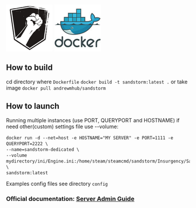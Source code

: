 ![](https://github.com/AndrewMarchukov/insurgency-sandstorm-server-dockerize/blob/master/sandstorm-logo.png)
![](https://github.com/AndrewMarchukov/insurgency-sandstorm-server-dockerize/blob/master/docker-logo.jpg)
## How to build
cd directory where ```Dockerfile```
```docker build -t sandstorm:latest .```
or take image ```docker pull andrewmhub/sandstorm```
## How to launch
Running multiple instances (use PORT, QUERYPORT and HOSTNAME) if need other(custom) settings file use --volume:
```
docker run -d --net=host -e HOSTNAME="MY SERVER" -e PORT=1111 -e QUERYPORT=2222 \
--name=sandstorm-dedicated \
--volume mydirectory/ini/Engine.ini:/home/steam/steamcmd/sandstorm/Insurgency/Saved/Config/LinuxServer/Engine.ini:ro \
sandstorm:latest
```
Examples config files see directory ```config```

### Official documentation: [Server Admin Guide](https://docs.google.com/document/d/1GDLg5p9jjeIya7EgBk0ibzDtDlyQ-U_jpspOzby-JmM)
